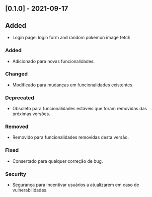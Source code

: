 ## [0.1.0] - 2021-09-17

## Added

- Login page: login form and random pokemon image fetch

### Added

- Adicionado para novas funcionalidades.

### Changed

- Modificado para mudanças em funcionalidades existentes.

### Deprecated

- Obsoleto para funcionalidades estáveis que foram removidas das próximas versões.

### Removed

- Removido para funcionalidades removidas desta versão.

### Fixed

- Consertado para qualquer correção de bug.

### Security

- Segurança para incentivar usuários a atualizarem em caso de vulnerabilidades.
